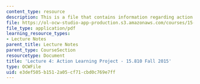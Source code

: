 ```yaml
---
content_type: resource
description: This is a file that contains information regarding action learning project.
file: https://ol-ocw-studio-app-production.s3.amazonaws.com/courses/15-810-marketing-management-analytics-frameworks-and-applications-fall-2015/e3def505b1512a05cf71cbd0c769e7ff_MIT15_810F15_L4_ActnLearn.pdf
file_type: application/pdf
learning_resource_types:
- Lecture Notes
parent_title: Lecture Notes
parent_type: CourseSection
resourcetype: Document
title: 'Lecture 4: Action Learning Project - 15.810 Fall 2015'
type: OCWFile
uid: e3def505-b151-2a05-cf71-cbd0c769e7ff
---
```

